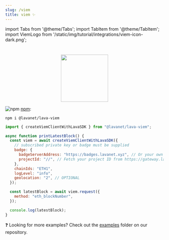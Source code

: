 ```yaml
---
slug: /viem
title: viem ✨
---
```


import Tabs from '@theme/Tabs';
import TabItem from '@theme/TabItem';
import ViemLogo from '/static/img/tutorial/integrations/viem-icon-dark.png';

# 

<center>
<img src={ViemLogo} width="150"/>
</center>

![npm](/img/npm_favicon.ico) [npm](https://www.npmjs.com/package/@lavanet/lava-viem):

```
npm i @lavanet/lava-viem
```

<Tabs>
<TabItem value='viem' label='create()'>

```javascript
import { createViemClientWithLavaSDK } from "@lavanet/lava-viem";

async function printLatestBlock() {
  const viem = await createViemClientWithLavaSDK({
    // subscribed private key or badge must be supplied
    badge: {
      badgeServerAddress: "https://badges.lavanet.xyz", // Or your own Badge-Server URL
      projectId: "//", // Fetch your project ID from https://gateway.lavanet.xyz
    },
    chainIds: "ETH1",
    logLevel: "info",
    geolocation: "2", // OPTIONAL
  });

  const latestBlock = await viem.request({
    method: "eth_blockNumber",
  });

  console.log(latestBlock);
}

```
</TabItem>
</Tabs>

❓ Looking for more examples? Check out the [examples](https://github.com/lavanet/lava-sdk-providers/tree/main/viem/examples) folder on our repository.